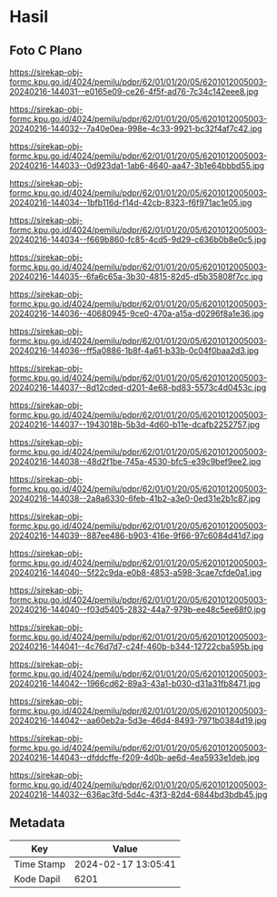 # Hasil

## Foto C Plano

https://sirekap-obj-formc.kpu.go.id/4024/pemilu/pdpr/62/01/01/20/05/6201012005003-20240216-144031--e0165e09-ce26-4f5f-ad76-7c34c142eee8.jpg

https://sirekap-obj-formc.kpu.go.id/4024/pemilu/pdpr/62/01/01/20/05/6201012005003-20240216-144032--7a40e0ea-998e-4c33-9921-bc32f4af7c42.jpg

https://sirekap-obj-formc.kpu.go.id/4024/pemilu/pdpr/62/01/01/20/05/6201012005003-20240216-144033--0d923da1-1ab6-4640-aa47-3b1e64bbbd55.jpg

https://sirekap-obj-formc.kpu.go.id/4024/pemilu/pdpr/62/01/01/20/05/6201012005003-20240216-144034--1bfb116d-f14d-42cb-8323-f6f971ac1e05.jpg

https://sirekap-obj-formc.kpu.go.id/4024/pemilu/pdpr/62/01/01/20/05/6201012005003-20240216-144034--f669b860-fc85-4cd5-9d29-c636b0b8e0c5.jpg

https://sirekap-obj-formc.kpu.go.id/4024/pemilu/pdpr/62/01/01/20/05/6201012005003-20240216-144035--6fa6c65a-3b30-4815-82d5-d5b35808f7cc.jpg

https://sirekap-obj-formc.kpu.go.id/4024/pemilu/pdpr/62/01/01/20/05/6201012005003-20240216-144036--40680945-9ce0-470a-a15a-d0296f8a1e36.jpg

https://sirekap-obj-formc.kpu.go.id/4024/pemilu/pdpr/62/01/01/20/05/6201012005003-20240216-144036--ff5a0886-1b8f-4a61-b33b-0c04f0baa2d3.jpg

https://sirekap-obj-formc.kpu.go.id/4024/pemilu/pdpr/62/01/01/20/05/6201012005003-20240216-144037--8d12cded-d201-4e68-bd83-5573c4d0453c.jpg

https://sirekap-obj-formc.kpu.go.id/4024/pemilu/pdpr/62/01/01/20/05/6201012005003-20240216-144037--1943018b-5b3d-4d60-b11e-dcafb2252757.jpg

https://sirekap-obj-formc.kpu.go.id/4024/pemilu/pdpr/62/01/01/20/05/6201012005003-20240216-144038--48d2f1be-745a-4530-bfc5-e39c9bef9ee2.jpg

https://sirekap-obj-formc.kpu.go.id/4024/pemilu/pdpr/62/01/01/20/05/6201012005003-20240216-144038--2a8a6330-6feb-41b2-a3e0-0ed31e2b1c87.jpg

https://sirekap-obj-formc.kpu.go.id/4024/pemilu/pdpr/62/01/01/20/05/6201012005003-20240216-144039--887ee486-b903-416e-9f66-97c6084d41d7.jpg

https://sirekap-obj-formc.kpu.go.id/4024/pemilu/pdpr/62/01/01/20/05/6201012005003-20240216-144040--5f22c9da-e0b8-4853-a598-3cae7cfde0a1.jpg

https://sirekap-obj-formc.kpu.go.id/4024/pemilu/pdpr/62/01/01/20/05/6201012005003-20240216-144040--f03d5405-2832-44a7-979b-ee48c5ee68f0.jpg

https://sirekap-obj-formc.kpu.go.id/4024/pemilu/pdpr/62/01/01/20/05/6201012005003-20240216-144041--4c76d7d7-c24f-460b-b344-12722cba595b.jpg

https://sirekap-obj-formc.kpu.go.id/4024/pemilu/pdpr/62/01/01/20/05/6201012005003-20240216-144042--1966cd62-89a3-43a1-b030-d31a31fb8471.jpg

https://sirekap-obj-formc.kpu.go.id/4024/pemilu/pdpr/62/01/01/20/05/6201012005003-20240216-144042--aa60eb2a-5d3e-46d4-8493-7971b0384d19.jpg

https://sirekap-obj-formc.kpu.go.id/4024/pemilu/pdpr/62/01/01/20/05/6201012005003-20240216-144043--dfddcffe-f209-4d0b-ae6d-4ea5933e1deb.jpg

https://sirekap-obj-formc.kpu.go.id/4024/pemilu/pdpr/62/01/01/20/05/6201012005003-20240216-144032--636ac3fd-5d4c-43f3-82d4-6844bd3bdb45.jpg


## Metadata

| Key        | Value               |
| ---------- | ------------------- |
| Time Stamp | 2024-02-17 13:05:41 |
| Kode Dapil | 6201                |



